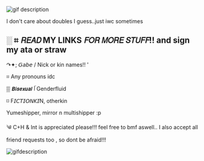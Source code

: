 ![gif description](https://files.catbox.moe/rnk9mu.gif) 

I don't care about doubles I guess..just iwc sometimes

░ ⌗ 𝘙𝘌𝘈𝘋 MY LINKS 𝘍𝘖𝘙 𝘔𝘖𝘙𝘌 𝘚𝘛𝘜𝘍𝘍!! and sign my ata or straw
- 
↷✦; 𝘎𝘢𝘣𝘦 / Nick or kin names!! '

⌗ Any pronouns idc

▒  𝘽𝙞𝙨𝙚𝙭𝙪𝙖𝙡 ᥬ Genderfluid 

⌑ F𝘐𝘊𝘛𝘐𝘖𝘕𝘒𝘐N, otherkin

Yumeshipper, mirror n multishipper :p

༄ C+H & Int is appreciated please!!! feel free to bmf aswell.. I also accept all friend requests too , so dont be afraid!!! 

![gifdescription](https://files.catbox.moe/ydbzpt.gif)
